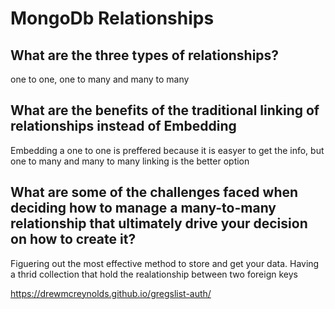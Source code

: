 # MongoDb Relationships

## What are the three types of relationships?

one to one, one to many and many to many

## What are the benefits of the traditional linking of relationships instead of Embedding

Embedding a one to one is preffered because it is easyer to get the info, but one to many and many to many linking is the better option

## What are some of the challenges faced when deciding how to manage a many-to-many relationship that ultimately drive your decision on how to create it?

Figuering out the most effective method to store and get your data. Having a thrid collection that hold the realationship between two foreign keys

https://drewmcreynolds.github.io/gregslist-auth/